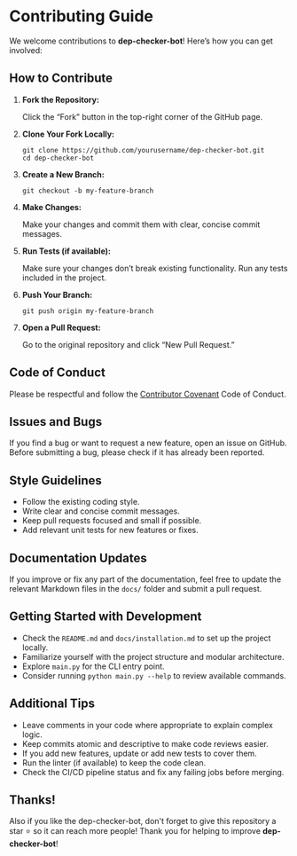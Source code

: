 # Contributing Guide

We welcome contributions to **dep-checker-bot**! Here’s how you can get involved:

## How to Contribute

1. **Fork the Repository:**

   Click the “Fork” button in the top-right corner of the GitHub page.

2. **Clone Your Fork Locally:**

       git clone https://github.com/yourusername/dep-checker-bot.git
       cd dep-checker-bot

3. **Create a New Branch:**

       git checkout -b my-feature-branch

4. **Make Changes:**

   Make your changes and commit them with clear, concise commit messages.

5. **Run Tests (if available):**

   Make sure your changes don’t break existing functionality. Run any tests included in the project.

6. **Push Your Branch:**

       git push origin my-feature-branch

7. **Open a Pull Request:**

   Go to the original repository and click “New Pull Request.”

## Code of Conduct

Please be respectful and follow the [Contributor Covenant](https://www.contributor-covenant.org/) Code of Conduct.

## Issues and Bugs

If you find a bug or want to request a new feature, open an issue on GitHub. Before submitting a bug, please check if it has already been reported.

## Style Guidelines

- Follow the existing coding style.
- Write clear and concise commit messages.
- Keep pull requests focused and small if possible.
- Add relevant unit tests for new features or fixes.

## Documentation Updates

If you improve or fix any part of the documentation, feel free to update the relevant Markdown files in the `docs/` folder and submit a pull request.

## Getting Started with Development

- Check the `README.md` and `docs/installation.md` to set up the project locally.
- Familiarize yourself with the project structure and modular architecture.
- Explore `main.py` for the CLI entry point.
- Consider running `python main.py --help` to review available commands.

## Additional Tips

- Leave comments in your code where appropriate to explain complex logic.
- Keep commits atomic and descriptive to make code reviews easier.
- If you add new features, update or add new tests to cover them.
- Run the linter (if available) to keep the code clean.
- Check the CI/CD pipeline status and fix any failing jobs before merging.

## Thanks!
Also if you like the dep-checker-bot, don't forget to give this repository a star ⭐ so it can reach more people!
Thank you for helping to improve **dep-checker-bot**!
